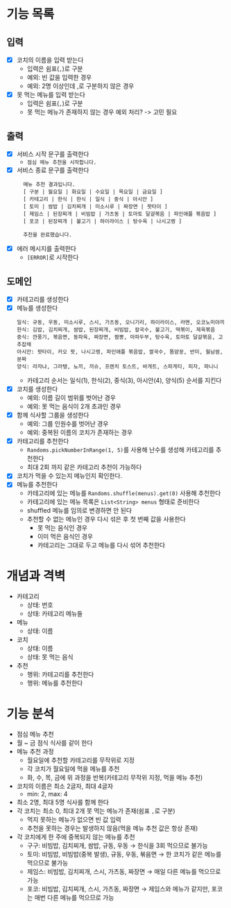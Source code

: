 # 기능 목록

## 입력

- [x] 코치의 이름을 입력 받는다
  - 입력은 쉼표(`,`)로 구분
  - 예외: 빈 값을 입력한 경우
  - 예외: 2명 이상인데 ,로 구분하지 않은 경우
- [x] 못 먹는 메뉴를 입력 받는다
  - 입력은 쉼표(`,`)로 구분
  - 못 먹는 메뉴가 존재하지 않는 경우 예외 처리? -> 고민 필요

## 출력

- [x] 서비스 시작 문구를 출력한다
  - `점심 메뉴 추천을 시작합니다.`
- [x] 서비스 종료 문구를 출력한다
  ```text
    메뉴 추천 결과입니다.
    [ 구분 | 월요일 | 화요일 | 수요일 | 목요일 | 금요일 ]
    [ 카테고리 | 한식 | 한식 | 일식 | 중식 | 아시안 ]
    [ 토미 | 쌈밥 | 김치찌개 | 미소시루 | 짜장면 | 팟타이 ]
    [ 제임스 | 된장찌개 | 비빔밥 | 가츠동 | 토마토 달걀볶음 | 파인애플 볶음밥 ]
    [ 포코 | 된장찌개 | 불고기 | 하이라이스 | 탕수육 | 나시고렝 ]
    
    추천을 완료했습니다.
  ```
- [x] 에러 메시지를 출력한다
  - `[ERROR]`로 시작한다

## 도메인

- [x] 카테고리를 생성한다
- [x] 메뉴를 생성한다
  ```text
  일식: 규동, 우동, 미소시루, 스시, 가츠동, 오니기리, 하이라이스, 라멘, 오코노미야끼
  한식: 김밥, 김치찌개, 쌈밥, 된장찌개, 비빔밥, 칼국수, 불고기, 떡볶이, 제육볶음
  중식: 깐풍기, 볶음면, 동파육, 짜장면, 짬뽕, 마파두부, 탕수육, 토마토 달걀볶음, 고추잡채
  아시안: 팟타이, 카오 팟, 나시고렝, 파인애플 볶음밥, 쌀국수, 똠얌꿍, 반미, 월남쌈, 분짜
  양식: 라자냐, 그라탱, 뇨끼, 끼슈, 프렌치 토스트, 바게트, 스파게티, 피자, 파니니
  ```
  - 카테고리 순서는 일식(1), 한식(2), 중식(3), 아시안(4), 양식(5) 순서를 지킨다
- [x] 코치를 생성한다
  - 예외: 이름 길이 범위를 벗어난 경우
  - 예외: 못 먹는 음식이 2개 초과인 경우
- [x] 함께 식사할 그룹을 생성한다
  - 예외: 그룹 인원수를 벗어난 경우
  - 예외: 중복된 이름의 코치가 존재하는 경우
- [x] 카테고리를 추천한다
  - `Randoms.pickNumberInRange(1, 5)`를 사용해 난수를 생성해 카테고리를 추천한다
  - 최대 2회 까지 같은 카테고리 추천이 가능하다
- [x] 코치가 먹을 수 있는지 메뉴인지 확인한다.
- [x] 메뉴를 추천한다
  - 카테고리에 있는 메뉴를 `Randoms.shuffle(menus).get(0)` 사용해 추천한다
  - 카테고리에 있는 메뉴 목록은 `List<String> menus` 형태로 준비한다
  - shuffled 메뉴를 임의로 변경하면 안 된다
  - 추천할 수 없는 메뉴인 경우 다시 섞은 후 첫 번째 값을 사용한다
    - 못 먹는 음식인 경우
    - 이미 먹은 음식인 경우 
    - 카테고리는 그대로 두고 메뉴를 다시 섞어 추천한다

# 개념과 격벽
- 카테고리
  - 상태: 번호
  - 상태: 카테고리 메뉴들
- 메뉴
  - 상태: 이름
- 코치
  - 상태: 이름
  - 상태: 못 먹는 음식
- 추천
  - 행위: 카테고리를 추천한다 
  - 행위: 메뉴를 추천한다

# 기능 분석
- 점심 메뉴 추천
- 월 ~ 금 점식 식사를 같이 한다
- 메뉴 추천 과정
  - 월요일에 추천할 카테고리를 무작위로 지정
  - 각 코치가 월요일에 먹을 메뉴를 추천
  - 화, 수, 목, 금에 위 과정을 반복(카테고리 무작위 지정, 먹을 메뉴 추천)
- 코치의 이름은 최소 2글자, 최대 4글자
  - min: 2, max: 4
- 최소 2명, 최대 5명 식사를 함께 한다
- 각 코치는 최소 0, 최대 2개 못 먹는 메뉴가 존재(쉼표 `,`로 구분)
  - 먹지 못하는 메뉴가 없으면 빈 값 입력
  - 추천을 못하는 경우는 발생하지 않음(먹을 메뉴 추천 값은 항상 존재)
- 각 코치에게 한 주에 중복되지 않는 메뉴를 추천
  - 구구: 비빔밥, 김치찌개, 쌈밥, 규동, 우동 → 한식을 3회 먹으므로 불가능
  - 토미: 비빔밥, 비빔밥(중복 발생), 규동, 우동, 볶음면 → 한 코치가 같은 메뉴를 먹으므로 불가능
  - 제임스: 비빔밥, 김치찌개, 스시, 가츠동, 짜장면 → 매일 다른 메뉴를 먹으므로 가능
  - 포코: 비빔밥, 김치찌개, 스시, 가츠동, 짜장면 → 제임스와 메뉴가 같지만, 포코는 매번 다른 메뉴를 먹으므로 가능
